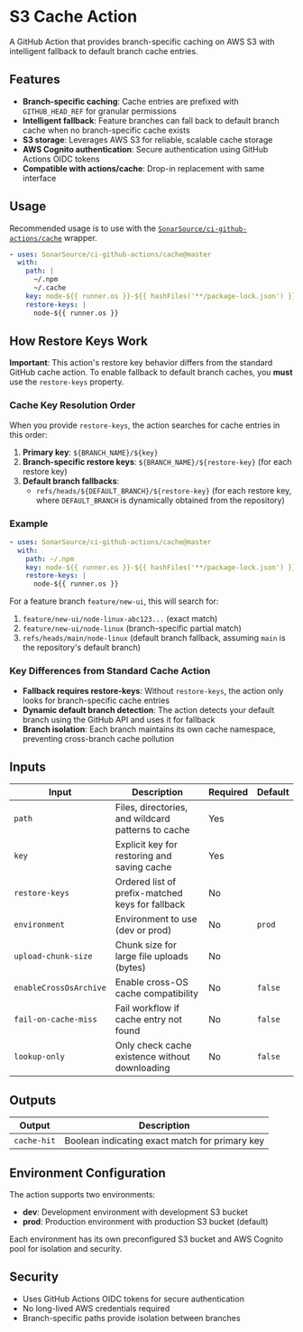 # S3 Cache Action

A GitHub Action that provides branch-specific caching on AWS S3 with intelligent fallback to default branch cache entries.

## Features

- **Branch-specific caching**: Cache entries are prefixed with `GITHUB_HEAD_REF` for granular permissions
- **Intelligent fallback**: Feature branches can fall back to default branch cache when no branch-specific cache exists
- **S3 storage**: Leverages AWS S3 for reliable, scalable cache storage
- **AWS Cognito authentication**: Secure authentication using GitHub Actions OIDC tokens
- **Compatible with actions/cache**: Drop-in replacement with same interface

## Usage

Recommended usage is to use with the
[`SonarSource/ci-github-actions/cache`](https://github.com/SonarSource/ci-github-actions?tab=readme-ov-file#cache) wrapper.

```yaml
- uses: SonarSource/ci-github-actions/cache@master
  with:
    path: |
      ~/.npm
      ~/.cache
    key: node-${{ runner.os }}-${{ hashFiles('**/package-lock.json') }}
    restore-keys: |
      node-${{ runner.os }}
```

## How Restore Keys Work

**Important**: This action's restore key behavior differs from the standard GitHub cache action.
To enable fallback to default branch caches, you **must** use the `restore-keys` property.

### Cache Key Resolution Order

When you provide `restore-keys`, the action searches for cache entries in this order:

1. **Primary key**: `${BRANCH_NAME}/${key}`
2. **Branch-specific restore keys**: `${BRANCH_NAME}/${restore-key}` (for each restore key)
3. **Default branch fallbacks**:
    - `refs/heads/${DEFAULT_BRANCH}/${restore-key}` (for each restore key, where `DEFAULT_BRANCH` is dynamically obtained from the
      repository)

### Example

```yaml
- uses: SonarSource/ci-github-actions/cache@master
  with:
    path: ~/.npm
    key: node-${{ runner.os }}-${{ hashFiles('**/package-lock.json') }}
    restore-keys: |
      node-${{ runner.os }}
```

For a feature branch `feature/new-ui`, this will search for:

1. `feature/new-ui/node-linux-abc123...` (exact match)
2. `feature/new-ui/node-linux` (branch-specific partial match)
3. `refs/heads/main/node-linux` (default branch fallback, assuming `main` is the repository's default branch)

### Key Differences from Standard Cache Action

- **Fallback requires restore-keys**: Without `restore-keys`, the action only looks for branch-specific cache entries
- **Dynamic default branch detection**: The action detects your default branch using the GitHub API and uses it for fallback
- **Branch isolation**: Each branch maintains its own cache namespace, preventing cross-branch cache pollution

## Inputs

| Input                  | Description                                        | Required | Default |
|------------------------|----------------------------------------------------|----------|---------|
| `path`                 | Files, directories, and wildcard patterns to cache | Yes      |         |
| `key`                  | Explicit key for restoring and saving cache        | Yes      |         |
| `restore-keys`         | Ordered list of prefix-matched keys for fallback   | No       |         |
| `environment`          | Environment to use (dev or prod)                   | No       | `prod`  |
| `upload-chunk-size`    | Chunk size for large file uploads (bytes)          | No       |         |
| `enableCrossOsArchive` | Enable cross-OS cache compatibility                | No       | `false` |
| `fail-on-cache-miss`   | Fail workflow if cache entry not found             | No       | `false` |
| `lookup-only`          | Only check cache existence without downloading     | No       | `false` |

## Outputs

| Output      | Description                                    |
|-------------|------------------------------------------------|
| `cache-hit` | Boolean indicating exact match for primary key |

## Environment Configuration

The action supports two environments:

- **dev**: Development environment with development S3 bucket
- **prod**: Production environment with production S3 bucket (default)

Each environment has its own preconfigured S3 bucket and AWS Cognito pool for isolation and security.

## Security

- Uses GitHub Actions OIDC tokens for secure authentication
- No long-lived AWS credentials required
- Branch-specific paths provide isolation between branches
